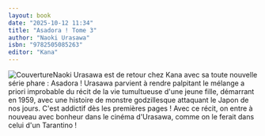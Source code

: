 ```yaml
---
layout: book
date: "2025-10-12 11:34"
title: "Asadora ! Tome 3"
author: "Naoki Urasawa"
isbn: "9782505085263"
editor: "Kana"
---
```

![Couverture](/img/9782505085263.jpeg)Naoki Urasawa est de retour chez Kana avec sa toute nouvelle série phare : Asadora ! Urasawa parvient à rendre palpitant le mélange a priori improbable du récit de la vie tumultueuse d'une jeune fille, démarrant en 1959, avec une histoire de monstre godzillesque attaquant le Japon de nos jours. C'est addictif dès les premières pages ! Avec ce récit, on entre à nouveau avec bonheur dans le cinéma d'Urasawa, comme on le ferait dans celui d'un Tarantino !
